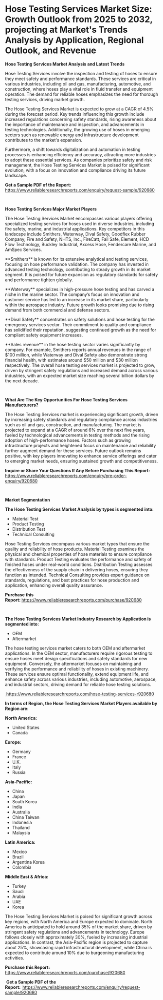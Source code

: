 <p><h1>Hose Testing Services Market Size: Growth Outlook from 2025 to 2032, projecting at Market's Trends Analysis by Application, Regional Outlook, and Revenue</h1></p><p><strong>Hose Testing Services Market Analysis and Latest Trends</strong></p>
<p><p>Hose Testing Services involve the inspection and testing of hoses to ensure they meet safety and performance standards. These services are critical in various industries, including oil and gas, manufacturing, automotive, and construction, where hoses play a vital role in fluid transfer and equipment operation. The demand for reliable hoses emphasizes the need for thorough testing services, driving market growth.</p><p>The Hose Testing Services Market is expected to grow at a CAGR of 4.5% during the forecast period. Key trends influencing this growth include increased regulations concerning safety standards, rising awareness about the importance of maintenance and inspection, and advancements in testing technologies. Additionally, the growing use of hoses in emerging sectors such as renewable energy and infrastructure development contributes to the market's expansion.</p><p>Furthermore, a shift towards digitalization and automation in testing processes is enhancing efficiency and accuracy, attracting more industries to adopt these essential services. As companies prioritize safety and risk management, the Hose Testing Services Market is poised for significant evolution, with a focus on innovation and compliance driving its future landscape.</p></p>
<p><strong>Get a Sample PDF of the Report:&nbsp;</strong> <a href="https://www.reliableresearchreports.com/enquiry/request-sample/920680?utm_campaign=2487&utm_medium=2&utm_source=Github&utm_content=ia&utm_term=17042025&utm_id=hose-testing-services">https://www.reliableresearchreports.com/enquiry/request-sample/920680</a></p>
<p>&nbsp;</p>
<p><strong>Hose Testing Services Major Market Players</strong></p>
<p><p>The Hose Testing Services Market encompasses various players offering specialized testing services for hoses used in diverse industries, including fire safety, marine, and industrial applications. Key competitors in this landscape include Smithers, Waterway, Dival Safety, Goodflex Rubber Company, Fire and Safety, NHTS, Inc., FireCatt, Fail Safe, Element, HCD Flow Technology, Buckley Industrial, Axcess Hose, Fendercare Marine, and AmSpec Services.</p><p>**Smithers** is known for its extensive analytical and testing services, focusing on hose performance validation. The company has invested in advanced testing technology, contributing to steady growth in its market segment. It is poised for future expansion as regulatory standards for safety and performance tighten globally.</p><p>**Waterway** specializes in high-pressure hose testing and has carved a niche in the marine sector. The company’s focus on innovation and customer service has led to an increase in its market share, particularly within the aerospace industry. Future growth looks promising due to rising demand from both commercial and defense sectors.</p><p>**Dival Safety** concentrates on safety solutions and hose testing for the emergency services sector. Their commitment to quality and compliance has solidified their reputation, suggesting continued growth as the need for compliant safety equipment increases.</p><p>**Sales revenue** in the hose testing sector varies significantly by company. For example, Smithers reports annual revenues in the range of $100 million, while Waterway and Dival Safety also demonstrate strong financial health, with estimates around $50 million and $30 million respectively. The overall hose testing services market is projected to grow, driven by stringent safety regulations and increased demand across various industries, with an expected market size reaching several billion dollars by the next decade.</p></p>
<p>&nbsp;</p>
<p><strong>What Are The Key Opportunities For Hose Testing Services Manufacturers?</strong></p>
<p><p>The Hose Testing Services market is experiencing significant growth, driven by increasing safety standards and regulatory compliance across industries such as oil and gas, construction, and manufacturing. The market is projected to expand at a CAGR of around 6% over the next five years, fueled by technological advancements in testing methods and the rising adoption of high-performance hoses. Factors such as growing infrastructure projects and heightened focus on maintenance and reliability further augment demand for these services. Future outlook remains positive, with key players innovating to enhance service offerings and cater to emerging market needs, ensuring sustained growth and competitiveness.</p></p>
<p><strong>Inquire or Share Your Questions If Any Before Purchasing This Report:</strong> <a href="https://www.reliableresearchreports.com/enquiry/pre-order-enquiry/920680?utm_campaign=2487&utm_medium=2&utm_source=Github&utm_content=ia&utm_term=17042025&utm_id=hose-testing-services">https://www.reliableresearchreports.com/enquiry/pre-order-enquiry/920680</a></p>
<p>&nbsp;</p>
<p><strong>Market Segmentation</strong></p>
<p><strong>The Hose Testing Services Market Analysis by types is segmented into:</strong></p>
<p><ul><li>Material Test</li><li>Product Testing</li><li>Distribution Test</li><li>Technical Consulting</li></ul></p>
<p><p>Hose Testing Services encompass various market types that ensure the quality and reliability of hose products. Material Testing examines the physical and chemical properties of hose materials to ensure compliance with standards. Product Testing evaluates the performance and safety of finished hoses under real-world conditions. Distribution Testing assesses the effectiveness of the supply chain in delivering hoses, ensuring they function as intended. Technical Consulting provides expert guidance on standards, regulations, and best practices for hose production and application, enhancing overall quality assurance.</p></p>
<p><strong>Purchase this Report:&nbsp;</strong><a href="https://www.reliableresearchreports.com/purchase/920680?utm_campaign=2487&utm_medium=2&utm_source=Github&utm_content=ia&utm_term=17042025&utm_id=hose-testing-services">https://www.reliableresearchreports.com/purchase/920680</a></p>
<p>&nbsp;</p>
<p><strong>The Hose Testing Services Market Industry Research by Application is segmented into:</strong></p>
<p><ul><li>OEM</li><li>Aftermarket</li></ul></p>
<p><p>The hose testing services market caters to both OEM and aftermarket applications. In the OEM sector, manufacturers require rigorous testing to ensure hoses meet design specifications and safety standards for new equipment. Conversely, the aftermarket focuses on maintaining and verifying the performance and reliability of hoses in existing machinery. These services ensure optimal functionality, extend equipment life, and enhance safety across various industries, including automotive, aerospace, and industrial sectors, driving demand for reliable hose testing solutions.</p></p>
<p><a href="https://www.reliableresearchreports.com/hose-testing-services-r920680?utm_campaign=2487&utm_medium=2&utm_source=Github&utm_content=ia&utm_term=17042025&utm_id=hose-testing-services">&nbsp;https://www.reliableresearchreports.com/hose-testing-services-r920680</a></p>
<p><strong>In terms of Region, the Hose Testing Services Market Players available by Region are:</strong></p>
<p>
    <p> <strong> North America: </strong>
        <ul>
            <li>United States</li>
            <li>Canada</li>
        </ul>
        </p> 
    <p> <strong> Europe: </strong>
        <ul>
            <li>Germany</li>
            <li>France</li>
            <li>U.K.</li>
            <li>Italy</li>
            <li>Russia</li>
        </ul>
        </p> 
    <p> <strong> Asia-Pacific: </strong>
        <ul>
            <li>China</li>
            <li>Japan</li>
            <li>South Korea</li>
            <li>India</li>
            <li>Australia</li>
            <li>China Taiwan</li>
            <li>Indonesia</li>
            <li>Thailand</li>
            <li>Malaysia</li>
        </ul>
        </p> 
    <p> <strong> Latin America: </strong>
        <ul>
            <li>Mexico</li>
            <li>Brazil</li>
            <li>Argentina Korea</li>
            <li>Colombia</li>
        </ul>
        </p> 
    <p> <strong> Middle East & Africa: </strong>
        <ul>
            <li>Turkey</li>
            <li>Saudi</li>
            <li>Arabia</li>
            <li>UAE</li>
            <li>Korea</li>
        </ul>
    </p>
    </p>
<p><p>The Hose Testing Services Market is poised for significant growth across key regions, with North America and Europe expected to dominate. North America is anticipated to hold around 35% of the market share, driven by stringent safety regulations and advancements in technology. Europe follows closely with approximately 30%, fueled by increasing industrial applications. In contrast, the Asia-Pacific region is projected to capture about 25%, showcasing rapid infrastructural development, while China is expected to contribute around 10% due to burgeoning manufacturing activities.</p></p>
<p><strong>Purchase this Report: </strong><a href="https://www.reliableresearchreports.com/purchase/920680?utm_campaign=2487&utm_medium=2&utm_source=Github&utm_content=ia&utm_term=17042025&utm_id=hose-testing-services">https://www.reliableresearchreports.com/purchase/920680</a></p>
<p>&nbsp;<strong>Get a Sample PDF of the Report:&nbsp;&nbsp;</strong><a href="https://www.reliableresearchreports.com/enquiry/request-sample/920680?utm_campaign=2487&utm_medium=2&utm_source=Github&utm_content=ia&utm_term=17042025&utm_id=hose-testing-services">https://www.reliableresearchreports.com/enquiry/request-sample/920680</a></p>
<p><strong></strong></p>
<p><p></p><p></p><p></p></p>